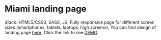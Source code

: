 # Miami landing page
Stack: HTML5/CSS3, SASS, JS;
Fully responsive page for different screen sizes (smartphones, tablets, laptops, high screens);
You can find design of landing page [here](https://www.figma.com/file/nHz8bflIwJaWP3P99vKTH5/miami_home_new?node-id=16033%3A3);
Click the link to see [DEMO](https://stas-dukach.github.io/layout_miami/).